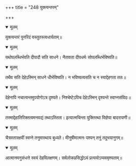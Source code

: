 +++
title = "248 युक्त्यन्तरम्"

+++


<details open><summary>मूलम्</summary>

युक्त्यन्तरं पुनरिदं वस्तुतस्त्वधार्यताम्॥
</details>



<details open><summary>मूलम्</summary>

यथोपलब्धिर्भवति दीपादौ सति साधने। नैतावता दीपधर्मः सोपलब्धिर्भविष्यति॥
</details>



<details open><summary>मूलम्</summary>

तथैव सति देहेऽस्मिन् साधने धीर्भविष्यति। न भविष्यत्यसति च न स्याद्देहगता ततः॥
</details>



<details open><summary>मूलम्</summary>

देहेनापि नचात्यन्तमुपयोगोऽत्र दृश्यते। निश्चेष्टेऽपिच देहेऽस्मिन् दृश्यन्ते स्वाप्नसंविदः॥
</details>



<details open><summary>मूलम्</summary>

तस्माद्देहातिरिक्तत्वमनवद्यं तथाऽस्तिता। इत्यात्मचिन्ता युक्तिस्था विज्ञेया बादरायणी॥
</details>



<details open><summary>मूलम्</summary>

चैत्रस्तारक्षवीं स्वप्ने तनुमास्थाय बुध्यते। मीनुषीमात्मनः पश्यन् तनुं तदुभयानुगम्॥
</details>



<details open><summary>मूलम्</summary>

आत्मानमनुसंधत्ते स्वयं देहविलक्षणम्। सर्वलोकप्रसिद्धोऽयं प्रत्ययोऽप्यवमृश्यताम्॥
</details>

